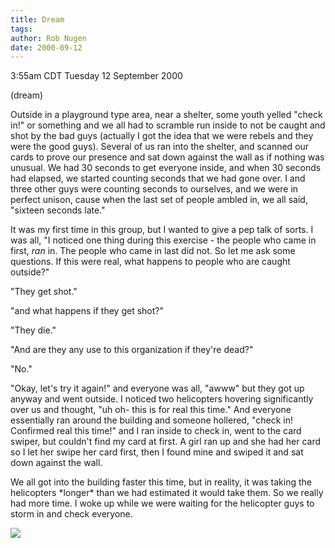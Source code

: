 ```yaml
---
title: Dream
tags: 
author: Rob Nugen
date: 2000-09-12
---
```


<title></title>
<p class=date>3:55am CDT Tuesday 12 September 2000
<p class=note>(dream)

<p class=dream>Outside in a playground type area, near a shelter, some
youth yelled "check in!" or something and we all had to scramble run
inside to not be caught and shot by the bad guys (actually I got the
idea that we were rebels and they were the good guys).  Several of us
ran into the shelter, and scanned our cards to prove our presence and
sat down against the wall as if nothing was unusual.  We had 30
seconds to get everyone inside, and when 30 seconds had elapsed, we
started counting seconds that we had gone over.  I and three other
guys were counting seconds to ourselves, and we were in perfect
unison, cause when the last set of people ambled in, we all said,
"sixteen seconds late."

<p class=dream>It was my first time in this group, but I wanted to
give a pep talk of sorts.  I was all, "I noticed one thing during this
exercise - the people who came in first, <em>ran</em> in.  The people
who came in last did not.  So let me ask some questions.  If this were
real, what happens to people who are caught outside?"

<p class=dream>"They get shot."

<p class=dream>"and what happens if they get shot?"

<p class=dream>"They die."

<p class=dream>"And are they any use to this organization if they're
dead?"

<p class=dream>"No."

<p class=dream>"Okay, let's try it again!" and everyone was all,
"awww" but they got up anyway and went outside.  I noticed two
helicopters hovering significantly over us and thought, "uh oh- this
is for real this time."  And everyone essentially ran around the
building and someone hollered, "check in!  Confirmed real this time!"
and I ran inside to check in, went to the card swiper, but couldn't
find my card at first.  A girl ran up and she had her card so I let
her swipe her card first, then I found mine and swiped it and sat down
against the wall.

<p class=dream>We all got into the building faster this time, but in
reality, it was taking the helicopters *longer* than we had estimated
it would take them.  So we really had more time.  I woke up while we
were waiting for the helicopter guys to storm in and check everyone.

<p><img src='/images/rob/wL-ROB.gif'>

